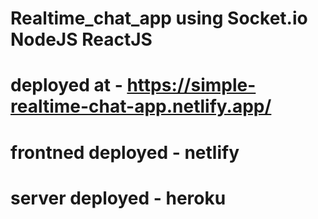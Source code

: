 # Realtime_chat_app using Socket.io NodeJS ReactJS
# deployed at - https://simple-realtime-chat-app.netlify.app/
# frontned deployed - netlify
# server deployed - heroku

